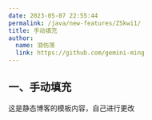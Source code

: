 ```yaml
---
date: 2023-05-07 22:55:44
permalink: /java/new-features/ZSkwi1/
title: 手动填充
author: 
  name: 泪伤荡
  link: https://github.com/gemini-ming
---
```

## 一、手动填充

这是静态博客的模板内容，自己进行更改
